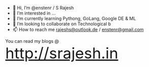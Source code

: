 - 👋 Hi, I’m @enstenr / S Rajesh 
- 👀 I’m interested in ...
- 🌱 I’m currently learning Pythong, GoLang, Google DE & ML 
- 💞️ I’m looking to collaborate on Technological b
- 📫 How to reach me rajeshs@outlook.de / enstenr@gmail.com 

You can read my blogs @  
<font size="12">http://srajesh.in </font>

<!---
enstenr/enstenr is a ✨ special ✨ repository because its `README.md` (this file) appears on your GitHub profile.
You can click the Preview link to take a look at your changes.
--->
